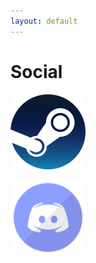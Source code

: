 ```yaml
---
layout: default
---
```


# Social

<html>
<body>

<p>
  <a href="https://steamcommunity.com/id/18345212451234512345">
    <img alt="steam website" src="assets/images/480px-Steam_icon_logo.svg.png" width="120" />
  </a>
</p>
<p>
  <a href="https://discord.gg/RwSKr6K">
     <img  alt="discord website" src="assets/images/discord-512.png" width="120" />
  </a>
</p>

</body>
</html>
